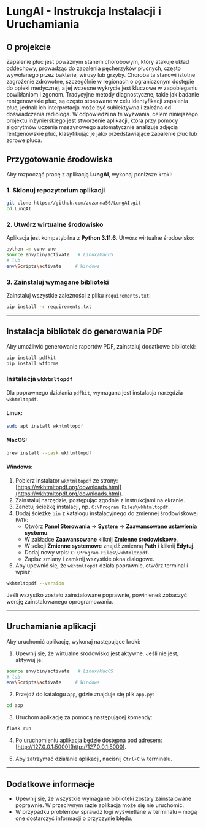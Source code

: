 # LungAI - Instrukcja Instalacji i Uruchamiania

## O projekcie

Zapalenie płuc jest poważnym stanem chorobowym, który atakuje układ
oddechowy, prowadząc do zapalenia pęcherzyków płucnych, często wywołanego
przez bakterie, wirusy lub grzyby. Choroba ta stanowi istotne zagrożenie
zdrowotne, szczególnie w regionach o ograniczonym dostępie do opieki
medycznej, a jej wczesne wykrycie jest kluczowe w zapobieganiu powikłaniom i
zgonom. Tradycyjne metody diagnostyczne, takie jak badanie rentgenowskie
płuc, są często stosowane w celu identyfikacji zapalenia płuc, jednak ich
interpretacja może być subiektywna i zależna od doświadczenia radiologa. W
odpowiedzi na te wyzwania, celem niniejszego projektu inżynierskiego jest
stworzenie aplikacji, która przy pomocy algorytmów uczenia maszynowego
automatycznie analizuje zdjęcia rentgenowskie płuc, klasyfikując je jako
przedstawiające zapalenie płuc lub zdrowe płuca.

## Przygotowanie środowiska

Aby rozpocząć pracę z aplikacją **LungAI**, wykonaj poniższe kroki:

### 1. Sklonuj repozytorium aplikacji

```bash
git clone https://github.com/zuzanna56/LungAI.git
cd LungAI
```

### 2. Utwórz wirtualne środowisko

Aplikacja jest kompatybilna z **Python 3.11.6**. Utwórz wirtualne środowisko:

```bash
python -m venv env
source env/bin/activate   # Linux/MacOS
# lub
env\Scripts\activate     # Windows
```

### 3. Zainstaluj wymagane biblioteki

Zainstaluj wszystkie zależności z pliku `requirements.txt`:

```bash
pip install -r requirements.txt
```

---

## Instalacja bibliotek do generowania PDF

Aby umożliwić generowanie raportów PDF, zainstaluj dodatkowe biblioteki:

```bash
pip install pdfkit
pip install wtforms
```

### Instalacja `wkhtmltopdf`

Dla poprawnego działania `pdfkit`, wymagana jest instalacja narzędzia `wkhtmltopdf`.

#### Linux:

```bash
sudo apt install wkhtmltopdf
```

#### MacOS:

```bash
brew install --cask wkhtmltopdf
```

#### Windows:

1. Pobierz instalator `wkhtmltopdf` ze strony: [https://wkhtmltopdf.org/downloads.html](https://wkhtmltopdf.org/downloads.html).
2. Zainstaluj narzędzie, postępując zgodnie z instrukcjami na ekranie.
3. Zanotuj ścieżkę instalacji, np. `C:\Program Files\wkhtmltopdf`.
4. Dodaj ścieżkę `bin` z katalogu instalacyjnego do zmiennej środowiskowej `PATH`:
   - Otwórz **Panel Sterowania** → **System** → **Zaawansowane ustawienia systemu**.
   - W zakładce **Zaawansowane** kliknij **Zmienne środowiskowe**.
   - W sekcji **Zmienne systemowe** znajdź zmienną **Path** i kliknij **Edytuj**.
   - Dodaj nowy wpis: `C:\Program Files\wkhtmltopdf`.
   - Zapisz zmiany i zamknij wszystkie okna dialogowe.
5. Aby upewnić się, że `wkhtmltopdf` działa poprawnie, otwórz terminal i wpisz:

```bash
wkhtmltopdf --version
```

Jeśli wszystko zostało zainstalowane poprawnie, powinieneś zobaczyć wersję zainstalowanego oprogramowania.

---

## Uruchamianie aplikacji

Aby uruchomić aplikację, wykonaj następujące kroki:

1. Upewnij się, że wirtualne środowisko jest aktywne. Jeśli nie jest, aktywuj je:

```bash
source env/bin/activate   # Linux/MacOS
# lub
env\Scripts\activate     # Windows
```

2. Przejdź do katalogu `app`, gdzie znajduje się plik `app.py`:

```bash
cd app
```

3. Uruchom aplikację za pomocą następującej komendy:

```bash
flask run
```

4. Po uruchomieniu aplikacja będzie dostępna pod adresem: [http://127.0.0.1:5000](http://127.0.0.1:5000).

5. Aby zatrzymać działanie aplikacji, naciśnij `Ctrl+C` w terminalu.

---

## Dodatkowe informacje

- Upewnij się, że wszystkie wymagane biblioteki zostały zainstalowane poprawnie. W przeciwnym razie aplikacja może się nie uruchomić.
- W przypadku problemów sprawdź logi wyświetlane w terminalu – mogą one dostarczyć informacji o przyczynie błędu.
